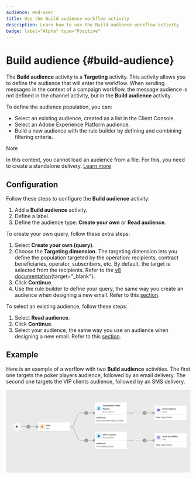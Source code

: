 ```yaml
---
audience: end-user
title: Use the Build audience workflow activity
description: Learn how to use the Build audience workflow activity
badge: label="Alpha" type="Positive"
---
```


# Build audience {#build-audience}

The **Build audience** activity is a **Targeting** activity. This activity allows you to define the audience that will enter the workflow. When sending messages in the context of a campaign workflow, the message audience is not defined in the channel activity, but in the **Build audience** activity.

To define the audience population, you can:

* Select an existing audience, created as a list in the Client Console.
* Select an Adobe Experience Platform audience. 
* Build a new audience with the rule builder by defining and combining filtering criteria.

>[!NOTE]
>
>In this context, you cannot load an audience from a file. For this, you need to create a standalone delivery. [Learn more](../../audience/about-audiences.md)

<!--
The **Build audience** activity can be placed at the beginning of the workflow or after any other activity. Any activity can be placed after the **Build audience**.
-->

## Configuration

Follow these steps to configure the **Build audience** activity:

1. Add a **Build audience** activity. 
1. Define a label.
1. Define the audience type: **Create your own** or **Read audience**. 

To create your own query, follow these extra steps:

1. Select **Create your own (query)**.
1. Choose the **Targeting dimension**. The targeting dimension lets you define the population targeted by the operation: recipients, contract beneficiaries, operator, subscribers, etc. By default, the target is selected from the recipients. Refer to the [v8 documentation](https://experienceleague.adobe.com/docs/campaign/automation/workflows/introduction/wf-type/targeting-workflows.html#targeting-and-filtering-dimensions){target="_blank"}.
1. Click **Continue**.
1. Use the rule builder to define your query, the same way you create an audience when designing a new email. Refer to this [section](../../audience/segment-builder.md).

To select an existing audience, follow these steps:

1. Select **Read audience**.
1. Click **Continue**.
1. Select your audience, the same way you use an audience when designing a new email. Refer to this [section](../../audience/add-audience.md).

## Example

Here is an exemple of a worflow with two **Build audience** activities. The first one targets the poker players audience, followed by an email delivery. The second one targets the VIP clients audience, followed by an SMS delivery.

![](../assets/workflow-audience-example.png)